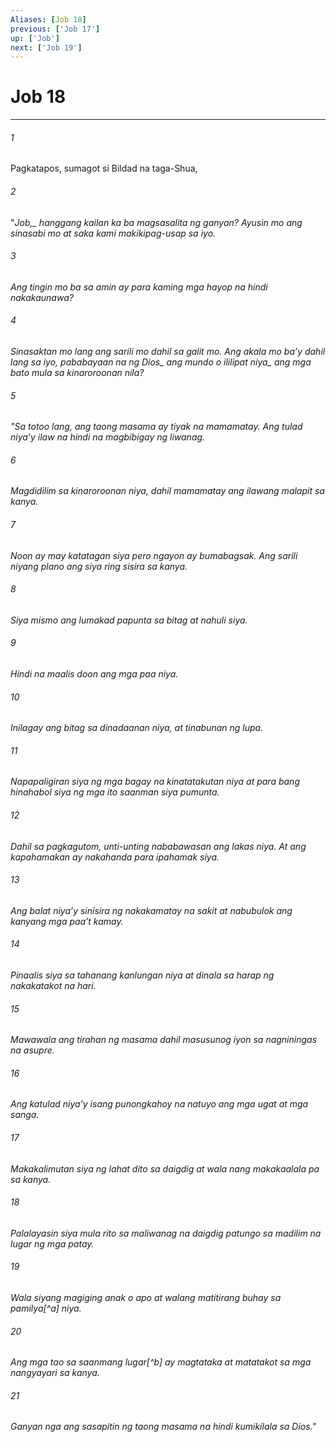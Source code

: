 ```yaml
---
Aliases: [Job 18]
previous: ['Job 17']
up: ['Job']
next: ['Job 19']
---
```

# Job 18

***






















###### 1 










Pagkatapos, sumagot si Bildad na taga-Shua, 





















###### 2 










"<i class="trans-change">Job,_ hanggang kailan ka ba magsasalita ng ganyan? Ayusin mo ang sinasabi mo at saka kami makikipag-usap sa iyo. 





















###### 3 










Ang tingin mo ba sa amin ay para kaming mga hayop na hindi nakakaunawa? 





















###### 4 










Sinasaktan mo lang ang sarili mo dahil sa galit mo. Ang akala mo baʼy dahil lang sa iyo, pababayaan na <i class="trans-change">ng Dios_ ang mundo o ililipat <i class="trans-change">niya_ ang mga bato mula sa kinaroroonan nila? 





















###### 5 










"Sa totoo lang, ang taong masama ay tiyak na mamamatay. Ang tulad niyaʼy ilaw na hindi na magbibigay ng liwanag. 





















###### 6 










Magdidilim sa kinaroroonan niya, dahil mamamatay ang ilawang malapit sa kanya. 





















###### 7 










Noon ay may katatagan siya pero ngayon ay bumabagsak. Ang sarili niyang plano ang siya ring sisira sa kanya. 





















###### 8 










Siya mismo ang lumakad papunta sa bitag at nahuli siya. 





















###### 9 










Hindi na maalis doon ang mga paa niya. 





















###### 10 










Inilagay ang bitag sa dinadaanan niya, at tinabunan ng lupa. 





















###### 11 










Napapaligiran siya ng mga bagay na kinatatakutan niya at para bang hinahabol siya ng mga ito saanman siya pumunta. 





















###### 12 










Dahil sa pagkagutom, unti-unting nababawasan ang lakas niya. At ang kapahamakan ay nakahanda para ipahamak siya. 





















###### 13 










Ang balat niyaʼy sinisira ng nakakamatay na sakit at nabubulok ang kanyang mga paaʼt kamay. 





















###### 14 










Pinaalis siya sa tahanang kanlungan niya at dinala sa harap ng nakakatakot na hari. 





















###### 15 










Mawawala ang tirahan ng masama dahil masusunog iyon sa nagniningas na asupre. 





















###### 16 










Ang katulad niyaʼy isang punongkahoy na natuyo ang mga ugat at mga sanga. 





















###### 17 










Makakalimutan siya ng lahat dito sa daigdig at wala nang makakaalala pa sa kanya. 





















###### 18 










Palalayasin siya mula rito sa maliwanag na daigdig patungo sa madilim na lugar ng mga patay. 





















###### 19 










Wala siyang magiging anak o apo at walang matitirang buhay sa pamilya[^a] niya. 





















###### 20 










Ang mga tao sa saanmang lugar[^b] ay magtataka at matatakot sa mga nangyayari sa kanya. 





















###### 21 










Ganyan nga ang sasapitin ng taong masama na hindi kumikilala sa Dios."
